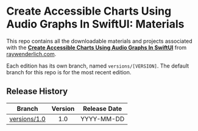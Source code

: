 # Create Accessible Charts Using Audio Graphs In SwiftUI: Materials

This repo contains all the downloadable materials and projects associated with the **[Create Accessible Charts Using Audio Graphs In SwiftUI](https://www.raywenderlich.com/library)** from [raywenderlich.com](https://www.raywenderlich.com).

Each edition has its own branch, named `versions/[VERSION]`. The default branch for this repo is for the most recent edition.

## Release History

| Branch                                                                                  | Version | Release Date |
| --------------------------------------------------------------------------------------- |:-------:|:------------:|
| [versions/1.0](https://github.com/raywenderlich/video-acag-materials/tree/versions/1.0) | 1.0     | YYYY-MM-DD   |
